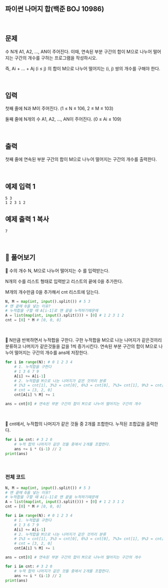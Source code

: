 ## 파이썬 나머지 합(백준 BOJ 10986)

<br>

## 문제

수 N개 A1, A2, ..., AN이 주어진다. 이때, 연속된 부분 구간의 합이 M으로 나누어 떨어지는 구간의 개수를 구하는 프로그램을 작성하시오.

즉, Ai + ... + Aj (i ≤ j) 의 합이 M으로 나누어 떨어지는 (i, j) 쌍의 개수를 구해야 한다.

<br>

## 입력

첫째 줄에 N과 M이 주어진다. (1 ≤ N ≤ 106, 2 ≤ M ≤ 103)

둘째 줄에 N개의 수 A1, A2, ..., AN이 주어진다. (0 ≤ Ai ≤ 109)

<br>

## 출력

첫째 줄에 연속된 부분 구간의 합이 M으로 나누어 떨어지는 구간의 개수를 출력한다.

<br>

## 예제 입력 1

```
5 3
1 2 3 1 2
```

## 예제 출력 1 복사

```
7
```

<br>

## 📝 풀어보기

📌 수의 개수 N, M으로 나누어 떨어지는 수 를 입력받는다.

N개의 수를 리스트 형태로 입력받고 리스트의 끝에 0을 추가한다.

M개의 개수만큼 0을 추가해서 cnt 리스트에 담는다.

``` python
N, M = map(int, input().split()) # 5 3
# 맨 끝에 0을 넣는 이유?
# 누적합을 구할 때 A[i-1]로 맨 끝을 누적하기때문에 
A = list(map(int, input().split())) + [0] # 1 2 3 1 2
cnt = [0] * M # [0, 0, 0]
```

<br>

📌 N만큼 반복하면서 누적합을 구한다. 구한 누적합을 M으로 나눈 나머지가 같은것끼리 분류하고 나머지가 같은것들을 값을 1씩 증가시킨다. 연속된 부분 구간의 합이 M으로 나누어 떨어지는 구간의 개수를 ans에 저장한다.

``` python
for i in range(N): # 0 1 2 3 4
    # 1. 누적합을 구한다
    # 1 3 6 7 9 
    A[i] += A[i-1]
    # 2. 누적합을 M으로 나눈 나머지가 같은 것끼리 분류
    # 1%3 = cnt[1], 3%3 = cnt[0], 6%3 = cnt[0], 7%3= cnt[1], 9%3 = cnt[0]
    # cnt = [3, 2, 0]
    cnt[A[i] % M] += 1

ans = cnt[0] # 연속된 부분 구간의 합이 M으로 나누어 떨어지는 구간의 개수
```

<br>

📌 cnt에서, 누적합의 나머지가 같은 것들 중 2개를 조합한다. 누적된 조합값을 출력한다.

``` python
for i in cnt: # 3 2 0
    # 누적 합의 나머지가 같은 것들 중에서 2개를 조합한다.
    ans += i * (i-1) // 2
print(ans)
```

<br>

### 전체 코드

``` python
N, M = map(int, input().split()) # 5 3
# 맨 끝에 0을 넣는 이유?
# 누적합을 구할 때 A[i-1]로 맨 끝을 누적하기때문에 
A = list(map(int, input().split())) + [0] # 1 2 3 1 2
cnt = [0] * M # [0, 0, 0]

for i in range(N): # 0 1 2 3 4
    # 1. 누적합을 구한다
    # 1 3 6 7 9 
    A[i] += A[i-1]
    # 2. 누적합을 M으로 나눈 나머지가 같은 것끼리 분류
    # 1%3 = cnt[1], 3%3 = cnt[0], 6%3 = cnt[0], 7%3= cnt[1], 9%3 = cnt[0]
    # cnt = [3, 2, 0]
    cnt[A[i] % M] += 1

ans = cnt[0] # 연속된 부분 구간의 합이 M으로 나누어 떨어지는 구간의 개수

for i in cnt: # 3 2 0
    # 누적 합의 나머지가 같은 것들 중에서 2개를 조합한다.
    ans += i * (i-1) // 2
print(ans)
```

